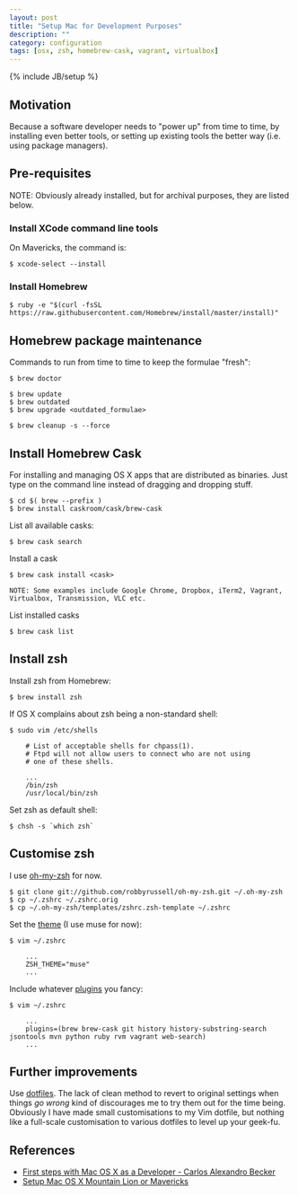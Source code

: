 ```yaml
---
layout: post
title: "Setup Mac for Development Purposes"
description: ""
category: configuration
tags: [osx, zsh, homebrew-cask, vagrant, virtualbox]
---
```

{% include JB/setup %}


## Motivation

Because a software developer needs to "power up" from time to time, by installing even better tools, or setting up existing tools the better way (i.e. using package managers).


## Pre-requisites

NOTE: Obviously already installed, but for archival purposes, they are listed below.

### Install XCode command line tools

On Mavericks, the command is:

    $ xcode-select --install

### Install Homebrew

    $ ruby -e "$(curl -fsSL https://raw.githubusercontent.com/Homebrew/install/master/install)"


## Homebrew package maintenance

Commands to run from time to time to keep the formulae "fresh":

    $ brew doctor

    $ brew update
    $ brew outdated
    $ brew upgrade <outdated_formulae>

    $ brew cleanup -s --force


## Install Homebrew Cask

For installing and managing OS X apps that are distributed as binaries. Just type on the command line instead of dragging and dropping stuff.

    $ cd $( brew --prefix )
    $ brew install caskroom/cask/brew-cask

List all available casks:

    $ brew cask search

Install a cask
    
    $ brew cask install <cask>

    NOTE: Some examples include Google Chrome, Dropbox, iTerm2, Vagrant, Virtualbox, Transmission, VLC etc.

List installed casks

    $ brew cask list


## Install zsh

Install zsh from Homebrew:

    $ brew install zsh

If OS X complains about zsh being a non-standard shell:

    $ sudo vim /etc/shells

        # List of acceptable shells for chpass(1).
        # Ftpd will not allow users to connect who are not using
        # one of these shells.
        
        ...
        /bin/zsh
        /usr/local/bin/zsh

Set zsh as default shell:

    $ chsh -s `which zsh`


## Customise zsh

I use [oh-my-zsh](https://github.com/robbyrussell/oh-my-zsh) for now.

    $ git clone git://github.com/robbyrussell/oh-my-zsh.git ~/.oh-my-zsh
    $ cp ~/.zshrc ~/.zshrc.orig
    $ cp ~/.oh-my-zsh/templates/zshrc.zsh-template ~/.zshrc

Set the [theme](https://github.com/robbyrussell/oh-my-zsh/wiki/themes) (I use muse for now):

    $ vim ~/.zshrc

        ...
        ZSH_THEME="muse"
        ...

Include whatever [plugins](https://github.com/robbyrussell/oh-my-zsh/wiki/Plugins) you fancy:

    $ vim ~/.zshrc

        ...
        plugins=(brew brew-cask git history history-substring-search jsontools mvn python ruby rvm vagrant web-search)
        ...



## Further improvements

Use [dotfiles](http://zachholman.com/2010/08/dotfiles-are-meant-to-be-forked/). The lack of clean method to revert to original settings when things *go wrong* kind of discourages me to try them out for the time being. Obviously I have made small customisations to my Vim dotfile, but nothing like a full-scale customisation to various dotfiles to level up your geek-fu.


## References

* [First steps with Mac OS X as a Developer - Carlos Alexandro Becker](http://carlosbecker.com/posts/first-steps-with-mac-os-x-as-a-developer/)
* [Setup Mac OS X Mountain Lion or Mavericks](https://gist.github.com/millermedeiros/6615994)
